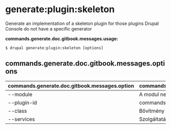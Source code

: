# generate:plugin:skeleton
Generate an implementation of a skeleton plugin for those plugins Drupal Console do not have a specific generator

**commands.generate.doc.gitbook.messages.usage:**
```
$ drupal generate:plugin:skeleton [options]
```

## commands.generate.doc.gitbook.messages.options
commands.generate.doc.gitbook.messages.option | commands.generate.doc.gitbook.messages.details
-------|-------------
--module | A modul neve.
--plugin-id | commands.generate.plugin.options.plugin-id
--class | Bővítmény osztályneve
--services | Szolgáltatások betöltése a tárolóból.
